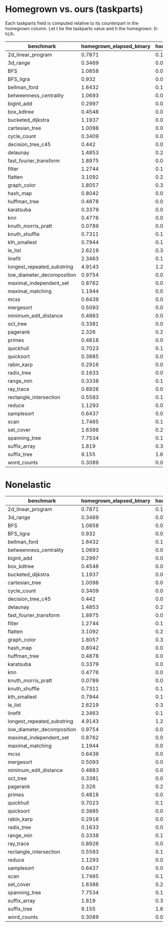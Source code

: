 # Homegrown vs. ours (taskparts)

Each taskparts field is computed relative to its counterpart in the homegrown column. Let t be the taskparts value and h the homegrown: (t-h)/h.

| benchmark                  | homegrown_elapsed_binary | homegrown_elapsed_kernel | homegrown_usertime_binary | homegrown_usertime_kernel | taskparts_elapsed_binary | taskparts_elapsed_kernel | taskparts_usertime_binary | taskparts_usertime_kernel |
| -------------------------- | ------------------------ | ------------------------ | ------------------------- | ------------------------- | ------------------------ | ------------------------ | ------------------------- | ------------------------- |
| 2d_linear_program          | 0.7871                   | 0.1279                   | 38.8498                   | 8.1046                    | -0.0551                  | -0.1415                  | -0.173                    | -0.1547                   |
| 3d_range                   | 0.3469                   | 0.0653                   | 20.2459                   | 4.1669                    | 0.0112                   | -0.0796                  | -0.0916                   | -0.08                     |
| BFS                        | 1.0858                   | 0.0821                   | 39.131                    | 5.3634                    | 0.0484                   | -0.0609                  | -0.165                    | -0.0994                   |
| BFS_ligra                  | 0.932                    | 0.0069                   | 20.5371                   | 0.3645                    | 0.058                    | 0.5942                   | 0.126                     | 0.8549                    |
| bellman_ford               | 1.6432                   | 0.1447                   | 73.6412                   | 9.0265                    | 0.02                     | -0.0815                  | -0.0863                   | -0.0641                   |
| betweenness_centrality     | 1.0693                   | 0.0719                   | 37.9991                   | 4.5659                    | 0.0519                   | -0.0612                  | -0.1447                   | -0.0587                   |
| bigint_add                 | 0.2997                   | 0.031                    | 10.1901                   | 1.9648                    | 0.036                    | 0.0548                   | 0.0549                    | 0.0651                    |
| box_kdtree                 | 0.4548                   | 0.0838                   | 27.0835                   | 5.2907                    | -0.1475                  | -0.2053                  | -0.2008                   | -0.2006                   |
| bucketed_dijkstra          | 1.1937                   | 0.0752                   | 36.2217                   | 4.5242                    | 0.1195                   | 0.4734                   | 0.2036                    | 0.5329                    |
| cartesian_tree             | 1.0098                   | 0.0878                   | 48.2975                   | 5.607                     | 0.1496                   | 0.2802                   | 0.1834                    | 0.2831                    |
| cycle_count                | 0.3409                   | 0.0974                   | 18.6368                   | 6.1995                    | -0.0634                  | -0.2053                  | -0.2004                   | -0.2046                   |
| decision_tree_c45          | 0.442                    | 0.0245                   | 18.5328                   | 1.1323                    | -0.1106                  | -0.1061                  | -0.1634                   | -0.1671                   |
| delaunay                   | 1.4853                   | 0.2885                   | 91.6276                   | 18.2786                   | -0.4361                  | -0.4638                  | -0.4532                   | -0.4596                   |
| fast_fourier_transform     | 1.8975                   | 0.0859                   | 116.9327                  | 5.4394                    | -0.2416                  | -0.2712                  | -0.2697                   | -0.2695                   |
| filter                     | 1.2744                   | 0.1663                   | 42.0214                   | 10.5929                   | 0.0893                   | -0.1275                  | -0.1086                   | -0.128                    |
| flatten                    | 3.1092                   | 0.2542                   | 58.819                    | 15.9948                   | -0.0929                  | -0.0657                  | -0.0173                   | -0.0558                   |
| graph_color                | 1.8057                   | 0.3364                   | 84.2439                   | 19.8222                   | 0.7076                   | 1.1225                   | 0.7808                    | 1.1632                    |
| hash_map                   | 0.8042                   | 0.0487                   | 47.5155                   | 2.8924                    | -0.0752                  | -0.1191                  | -0.1217                   | -0.1275                   |
| huffman_tree               | 0.4878                   | 0.0581                   | 27.3596                   | 3.6175                    | 0.1052                   | 0.1394                   | 0.0601                    | 0.1354                    |
| karatsuba                  | 0.3379                   | 0.0645                   | 20.6063                   | 4.0865                    | -0.2042                  | -0.2899                  | -0.2745                   | -0.2855                   |
| knn                        | 0.4776                   | 0.0696                   | 24.0935                   | 4.498                     | -0.1237                  | -0.1034                  | -0.0958                   | -0.1157                   |
| knuth_morris_pratt         | 0.0789                   | 0.0055                   | 1.7969                    | 0.3339                    | 0.2028                   | -0.3818                  | -0.3449                   | -0.386                    |
| knuth_shuffle              | 0.7311                   | 0.1366                   | 44.7132                   | 8.7794                    | 0.1838                   | 0.1303                   | 0.1205                    | 0.1182                    |
| kth_smallest               | 0.7944                   | 0.1186                   | 43.2133                   | 7.5413                    | -0.0904                  | -0.1298                  | -0.1354                   | -0.1319                   |
| le_list                    | 2.6219                   | 0.3137                   | 118.1556                  | 19.0048                   | 0.1357                   | 0.1903                   | 0.1358                    | 0.2023                    |
| linefit                    | 2.3463                   | 0.1972                   | 141.8387                  | 12.5056                   | -0.0322                  | -0.0644                  | -0.0446                   | -0.0643                   |
| longest_repeated_substring | 4.9143                   | 1.2277                   | 300.847                   | 78.6138                   | 0.0184                   | 0.0046                   | 0.0099                    | 0.0009                    |
| low_diameter_decomposition | 0.9754                   | 0.0201                   | 30.6936                   | 1.2715                    | 0.0712                   | 0.3035                   | -0.0885                   | 0.2624                    |
| maximal_independent_set    | 0.8762                   | 0.0147                   | 28.5275                   | 0.9357                    | 0.272                    | 1.8367                   | 0.1153                    | 1.7602                    |
| maximal_matching           | 1.1944                   | 0.0438                   | 52.2784                   | 2.79                      | 0.0172                   | 0.2557                   | -0.1401                   | 0.2522                    |
| mcss                       | 0.6439                   | 0.0537                   | 33.8878                   | 3.4186                    | 0.078                    | -0.0056                  | -0.019                    | -0.0067                   |
| mergesort                  | 0.5093                   | 0.092                    | 30.8013                   | 5.887                     | 0.0361                   | -0.0446                  | -0.0465                   | -0.0462                   |
| minimum_edit_distance      | 0.4883                   | 0.0957                   | 30.8483                   | 6.1                       | 0.7766                   | 0.7241                   | 0.7078                    | 0.7082                    |
| oct_tree                   | 0.3381                   | 0.055                    | 18.782                    | 3.4751                    | 0.1207                   | 0.0364                   | 0.07                      | 0.0489                    |
| pagerank                   | 2.326                    | 0.2591                   | 111.6857                  | 16.4793                   | -0.0291                  | -0.0899                  | -0.0908                   | -0.085                    |
| primes                     | 0.4818                   | 0.0783                   | 24.0557                   | 5.0129                    | 0.1858                   | 0.1903                   | 0.2025                    | 0.1889                    |
| quickhull                  | 0.7023                   | 0.1309                   | 42.543                    | 8.2863                    | 0.1289                   | 0.1047                   | 0.0807                    | 0.105                     |
| quicksort                  | 0.3885                   | 0.0656                   | 18.8514                   | 3.6664                    | -0.2319                  | -0.3338                  | -0.2771                   | -0.2433                   |
| rabin_karp                 | 0.2916                   | 0.0455                   | 14.3059                   | 2.8904                    | -0.0682                  | -0.2374                  | -0.2344                   | -0.2442                   |
| radix_tree                 | 0.1633                   | 0.0033                   | 5.6088                    | 0.1881                    | 0.1941                   | 1.2121                   | -0.1681                   | 0.4625                    |
| range_min                  | 0.3338                   | 0.1012                   | 19.881                    | 6.4448                    | 0.1528                   | 0.0662                   | 0.0717                    | 0.0661                    |
| ray_trace                  | 0.8926                   | 0.0869                   | 55.3566                   | 5.4899                    | -0.1139                  | -0.1461                  | -0.147                    | -0.1452                   |
| rectangle_intersection     | 0.5593                   | 0.1061                   | 33.6052                   | 6.7105                    | -0.1688                  | -0.2243                  | -0.2454                   | -0.2384                   |
| reduce                     | 1.1293                   | 0.0967                   | 34.0759                   | 6.1716                    | 0.1638                   | 0.2947                   | 0.271                     | 0.2976                    |
| samplesort                 | 0.6437                   | 0.0999                   | 34.7415                   | 6.4533                    | -0.0438                  | -0.1942                  | -0.1811                   | -0.2041                   |
| scan                       | 1.7465                   | 0.1874                   | 47.4865                   | 11.9708                   | -0.0488                  | -0.0656                  | -0.0655                   | -0.0666                   |
| set_cover                  | 1.6386                   | 0.2609                   | 71.0166                   | 14.942                    | 0.4959                   | 0.8505                   | 0.5232                    | 0.8773                    |
| spanning_tree              | 7.7534                   | 0.1332                   | 463.7535                  | 8.4592                    | -0.0908                  | 0.211                    | -0.1165                   | 0.188                     |
| suffix_array               | 1.819                    | 0.3295                   | 103.9116                  | 20.9431                   | 0.2707                   | 0.3381                   | 0.3484                    | 0.3365                    |
| suffix_tree                | 9.155                    | 1.6874                   | 488.9565                  | 92.3947                   | -0.0142                  | 0.0018                   | -0.0155                   | 0.0236                    |
| word_counts                | 0.3089                   | 0.0444                   | 13.5322                   | 2.5071                    | -0.0534                  | -0.2455                  | -0.2918                   | -0.2571                   |

# Nonelastic

| benchmark                  | homegrown_elapsed_binary | homegrown_elapsed_kernel | homegrown_usertime_binary | homegrown_usertime_kernel | taskparts_elapsed_binary | taskparts_elapsed_kernel | taskparts_usertime_binary | taskparts_usertime_kernel |
| -------------------------- | ------------------------ | ------------------------ | ------------------------- | ------------------------- | ------------------------ | ------------------------ | ------------------------- | ------------------------- |
| 2d_linear_program          | 0.7871                   | 0.1279                   | 38.8498                   | 8.1046                    | -0.0562                  | -0.0844                  | -0.1392                   | -0.0864                   |
| 3d_range                   | 0.3469                   | 0.0653                   | 20.2459                   | 4.1669                    | -0.0787                  | -0.1623                  | -0.1639                   | -0.1631                   |
| BFS                        | 1.0858                   | 0.0821                   | 39.131                    | 5.3634                    | 0.0242                   | -0.162                   | -0.2036                   | -0.2401                   |
| BFS_ligra                  | 0.932                    | 0.0069                   | 20.5371                   | 0.3645                    | 0.0161                   | 0.087                    | 0.0916                    | 0.4036                    |
| bellman_ford               | 1.6432                   | 0.1447                   | 73.6412                   | 9.0265                    | -0.0448                  | -0.161                   | -0.1479                   | -0.1497                   |
| betweenness_centrality     | 1.0693                   | 0.0719                   | 37.9991                   | 4.5659                    | 0.0022                   | -0.1961                  | -0.1879                   | -0.1603                   |
| bigint_add                 | 0.2997                   | 0.031                    | 10.1901                   | 1.9648                    | 0.0701                   | 0.0129                   | 0.0357                    | 0.042                     |
| box_kdtree                 | 0.4548                   | 0.0838                   | 27.0835                   | 5.2907                    | -0.3107                  | -0.3616                  | -0.3579                   | -0.3415                   |
| bucketed_dijkstra          | 1.1937                   | 0.0752                   | 36.2217                   | 4.5242                    | 0.03                     | 0.1051                   | 0.0582                    | 0.1823                    |
| cartesian_tree             | 1.0098                   | 0.0878                   | 48.2975                   | 5.607                     | 0.065                    | 0.221                    | 0.117                     | 0.2319                    |
| cycle_count                | 0.3409                   | 0.0974                   | 18.6368                   | 6.1995                    | -0.0619                  | -0.1797                  | -0.1679                   | -0.1764                   |
| decision_tree_c45          | 0.442                    | 0.0245                   | 18.5328                   | 1.1323                    | -0.2079                  | -0.1673                  | -0.2912                   | -0.3502                   |
| delaunay                   | 1.4853                   | 0.2885                   | 91.6276                   | 18.2786                   | -0.4883                  | -0.5047                  | -0.507                    | -0.5023                   |
| fast_fourier_transform     | 1.8975                   | 0.0859                   | 116.9327                  | 5.4394                    | -0.3099                  | -0.3364                  | -0.332                    | -0.3281                   |
| filter                     | 1.2744                   | 0.1663                   | 42.0214                   | 10.5929                   | -0.0209                  | -0.1533                  | -0.1239                   | -0.1603                   |
| flatten                    | 3.1092                   | 0.2542                   | 58.819                    | 15.9948                   | 0.0083                   | 0.3344                   | 0.2907                    | 0.3422                    |
| graph_color                | 1.8057                   | 0.3364                   | 84.2439                   | 19.8222                   | 0.1324                   | 0.1061                   | 0.0999                    | 0.1982                    |
| hash_map                   | 0.8042                   | 0.0487                   | 47.5155                   | 2.8924                    | -0.0797                  | -0.1109                  | -0.1154                   | -0.1216                   |
| huffman_tree               | 0.4878                   | 0.0581                   | 27.3596                   | 3.6175                    | 0.0072                   | 0.0293                   | -0.011                    | 0.0508                    |
| karatsuba                  | 0.3379                   | 0.0645                   | 20.6063                   | 4.0865                    | -0.3208                  | -0.3767                  | -0.356                    | -0.3747                   |
| knn                        | 0.4776                   | 0.0696                   | 24.0935                   | 4.498                     | -0.2008                  | -0.1652                  | -0.1669                   | -0.168                    |
| knuth_morris_pratt         | 0.0789                   | 0.0055                   | 1.7969                    | 0.3339                    | 0.0177                   | -0.5455                  | 1.0061                    | -0.5606                   |
| knuth_shuffle              | 0.7311                   | 0.1366                   | 44.7132                   | 8.7794                    | 0.0962                   | 0.049                    | 0.0454                    | 0.0493                    |
| kth_smallest               | 0.7944                   | 0.1186                   | 43.2133                   | 7.5413                    | -0.1737                  | -0.2319                  | -0.2284                   | -0.2331                   |
| le_list                    | 2.6219                   | 0.3137                   | 118.1556                  | 19.0048                   | 0.0007                   | -0.0351                  | -0.0052                   | 0.0135                    |
| linefit                    | 2.3463                   | 0.1972                   | 141.8387                  | 12.5056                   | -0.0507                  | -0.0345                  | -0.0569                   | -0.0373                   |
| longest_repeated_substring | 4.9143                   | 1.2277                   | 300.847                   | 78.6138                   | -0.0324                  | -0.0359                  | -0.0289                   | -0.0375                   |
| low_diameter_decomposition | 0.9754                   | 0.0201                   | 30.6936                   | 1.2715                    | 0.0625                   | 0.0299                   | -0.1653                   | 0.0639                    |
| maximal_independent_set    | 0.8762                   | 0.0147                   | 28.5275                   | 0.9357                    | 0.2124                   | 0.4694                   | 0.0088                    | 0.4547                    |
| maximal_matching           | 1.1944                   | 0.0438                   | 52.2784                   | 2.79                      | -0.0611                  | -0.0525                  | -0.186                    | -0.0468                   |
| mcss                       | 0.6439                   | 0.0537                   | 33.8878                   | 3.4186                    | -0.0121                  | -0.041                   | -0.0522                   | -0.0287                   |
| mergesort                  | 0.5093                   | 0.092                    | 30.8013                   | 5.887                     | -0.0526                  | -0.1033                  | -0.0929                   | -0.0873                   |
| minimum_edit_distance      | 0.4883                   | 0.0957                   | 30.8483                   | 6.1                       | -0.0504                  | -0.0815                  | -0.0748                   | -0.0767                   |
| oct_tree                   | 0.3381                   | 0.055                    | 18.782                    | 3.4751                    | -0.0112                  | -0.0764                  | -0.0543                   | -0.0448                   |
| pagerank                   | 2.326                    | 0.2591                   | 111.6857                  | 16.4793                   | -0.0684                  | -0.1382                  | -0.1386                   | -0.1309                   |
| primes                     | 0.4818                   | 0.0783                   | 24.0557                   | 5.0129                    | 0.1156                   | 0.1009                   | 0.1109                    | 0.1064                    |
| quickhull                  | 0.7023                   | 0.1309                   | 42.543                    | 8.2863                    | 0.046                    | 0.055                    | 0.0171                    | 0.0503                    |
| quicksort                  | 0.3885                   | 0.0656                   | 18.8514                   | 3.6664                    | -0.2958                  | -0.375                   | -0.3509                   | -0.2808                   |
| rabin_karp                 | 0.2916                   | 0.0455                   | 14.3059                   | 2.8904                    | -0.1279                  | -0.2989                  | -0.1009                   | -0.2938                   |
| radix_tree                 | 0.1633                   | 0.0033                   | 5.6088                    | 0.1881                    | 0.0723                   | 0.3636                   | 0.2765                    | 0.0032                    |
| range_min                  | 0.3338                   | 0.1012                   | 19.881                    | 6.4448                    | 0.0704                   | -0.0148                  | 0.0017                    | -0.007                    |
| ray_trace                  | 0.8926                   | 0.0869                   | 55.3566                   | 5.4899                    | -0.2888                  | -0.313                   | -0.3113                   | -0.3094                   |
| rectangle_intersection     | 0.5593                   | 0.1061                   | 33.6052                   | 6.7105                    | -0.3338                  | -0.3779                  | -0.3607                   | -0.3793                   |
| reduce                     | 1.1293                   | 0.0967                   | 34.0759                   | 6.1716                    | 0.1195                   | -0.029                   | 0.0039                    | -0.0237                   |
| samplesort                 | 0.6437                   | 0.0999                   | 34.7415                   | 6.4533                    | -0.0999                  | -0.2392                  | -0.227                    | -0.2492                   |
| scan                       | 1.7465                   | 0.1874                   | 47.4865                   | 11.9708                   | 0.0518                   | -0.0736                  | -0.0786                   | -0.0791                   |
| set_cover                  | 1.6386                   | 0.2609                   | 71.0166                   | 14.942                    | 0.1678                   | 0.179                    | 0.1563                    | 0.3189                    |
| spanning_tree              | 7.7534                   | 0.1332                   | 463.7535                  | 8.4592                    | -0.1433                  | 0.039                    | -0.1677                   | 0.0208                    |
| suffix_array               | 1.819                    | 0.3295                   | 103.9116                  | 20.9431                   | 0.1831                   | 0.2564                   | 0.2692                    | 0.2586                    |
| suffix_tree                | 9.155                    | 1.6874                   | 488.9565                  | 92.3947                   | 0.0202                   | 0.0345                   | 0.0135                    | 0.0432                    |
| word_counts                | 0.3089                   | 0.0444                   | 13.5322                   | 2.5071                    | -0.1327                  | -0.2995                  | -0.1308                   | -0.2899                   |
